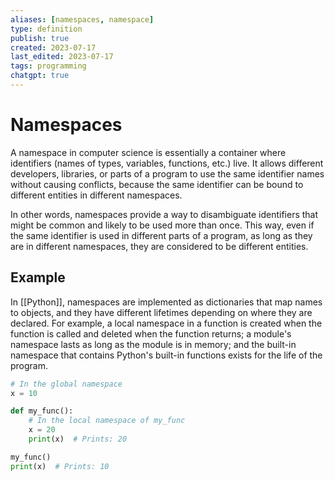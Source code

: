 ```yaml
---
aliases: [namespaces, namespace]
type: definition
publish: true
created: 2023-07-17
last_edited: 2023-07-17
tags: programming
chatgpt: true
---
```

# Namespaces

A namespace in computer science is essentially a container where identifiers (names of types, variables, functions, etc.) live. It allows different developers, libraries, or parts of a program to use the same identifier names without causing conflicts, because the same identifier can be bound to different entities in different namespaces.

In other words, namespaces provide a way to disambiguate identifiers that might be common and likely to be used more than once. This way, even if the same identifier is used in different parts of a program, as long as they are in different namespaces, they are considered to be different entities.

## Example

In [[Python]], namespaces are implemented as dictionaries that map names to objects, and they have different lifetimes depending on where they are declared. For example, a local namespace in a function is created when the function is called and deleted when the function returns; a module's namespace lasts as long as the module is in memory; and the built-in namespace that contains Python's built-in functions exists for the life of the program.

``` python
# In the global namespace
x = 10

def my_func():
    # In the local namespace of my_func
    x = 20
    print(x)  # Prints: 20

my_func()
print(x)  # Prints: 10

```